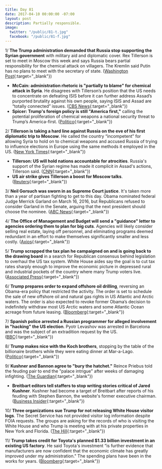 ```yaml
---
title: Day 81
date: 2017-04-10 00:00:00 -07:00
layout: post
description: Partially responsible.
image:
  twitter: "/public/81-t.jpg"
  facebook: "/public/81-f.jpg"
---
```


1/ **The Trump administration demanded that Russia stop supporting the Syrian government** with military aid and diplomatic cover. Rex Tillerson is set to meet in Moscow this week and says Russia bears partial responsibility for the chemical attack on villagers. The Kremlin said Putin has no plans to meet with the secretary of state. ([Washington Post](https://www.washingtonpost.com/world/national-security/trump-officials-tell-russia-to-drop-its-support-for-syrias-assad/2017/04/09/c179d3ba-4713-440b-8192-a2838019554d_story.html){:target="_blank"})

* **McCain: administration rhetoric is "partially to blame" for chemical attack in Syria**. He disagrees with Tillerson’s position that the US needs to concentrate on defeating ISIS before it can further address Assad’s purported brutality against his own people, saying ISIS and Assad are “totally connected” issues. ([CBS News](http://www.cbsnews.com/news/mccain-says-administration-partially-to-blame-for-chemical-attack-in-syria/){:target="_blank"})
* **Spicer: Trump's foreign policy is still "America first,"** calling the potential proliferation of chemical weapons a national security threat to Trump’s America-first. ([Politico](http://www.politico.com/story/2017/04/trump-syria-america-first-237074){:target="_blank"})

2/ **Tillerson is taking a hard line against Russia on the eve of his first diplomatic trip to Moscow**. He called the country “incompetent” for allowing Syria to hold on to chemical weapons and accused Russia of trying to influence elections in Europe using the same methods it employed in the US. ([New York Times](https://www.nytimes.com/2017/04/09/us/politics/tillerson-russia-syria-chemical-weapons.html?_r=0){:target="_blank"})

* **Tillerson: US will hold nations accountable for atrocities**. Russia's support of the Syrian regime has made it complicit in Assad's actions, Tillerson said. ([CNN](http://www.cnn.com/2017/04/10/politics/syria-russia-iran-missile-strikes/){:target="_blank"})
* **US air strike gives Tillerson a boost for Moscow talks**. ([Reuters](http://www.reuters.com/article/us-usa-russia-tillerson-idUSKBN17C0D4){:target="_blank"})

3/ **Neil Gorsuch was sworn in as Supreme Court justice**. It's taken more than a year of partisan fighting to get to this day. Obama nominated federal Judge Merrick Garland on March 16, 2016, but Republicans refused to consider Garland in the Senate, arguing that the next president should choose the nominee. ([ABC News](http://abcnews.go.com/Politics/neil-gorsuch-sworn-supreme-court-justice/story?id=46699857){:target="_blank"})

4/ **The Office of Management and Budget will send a "guidance" letter to agencies ordering them to plan for big cuts**. Agencies will likely consider selling real estate, laying off personnel, and eliminating programs deemed redundant in an effort to make themselves significantly smaller and less costly. ([Axios](https://www.axios.com/mulvaney-will-order-agencies-to-plan-for-big-cuts-2352708352.html){:target="_blank"})

5/ **Trump scrapped the tax plan he campaigned on and is going back to the drawing board** in a search for Republican consensus behind legislation to overhaul the US tax system. White House aides say the goal is to cut tax rates sharply enough to improve the economic picture in depressed rural and industrial pockets of the country where many Trump voters live. ([Associated Press](http://hosted.ap.org/dynamic/stories/U/US_TRUMP_TAXES){:target="_blank"})

6/ **Trump prepares order to expand offshore oil drilling**, reversing an Obama-era policy that restricted the activity. The order is set to schedule the sale of new offshore oil and natural gas rights in US Atlantic and Arctic waters. The order is also expected to revoke former Obama’s decision to indefinitely withdraw most US Arctic waters and some Atlantic Ocean acreage from future leasing. ([Bloomberg](https://www.bloomberg.com/politics/articles/2017-04-06/trump-said-to-ready-order-to-expand-oil-drilling-in-u-s-waters){:target="_blank"})

7/ **Spanish police arrested a Russian programmer for alleged involvement in "hacking" the US election**. Pyotr Levashov was arrested in Barcelona and was the subject of an extradition request by the US. ([BBC](http://www.bbc.com/news/technology-39553250){:target="_blank"})

8/ **Trump makes nice with the Koch brothers**, stopping by the table of the billionaire brothers while they were eating dinner at Mar-a-Lago. ([Politico](http://www.politico.com/story/2017/04/donald-trump-david-bill-koch-brothers-237059){:target="_blank"})

9/ **Kushner and Bannon agree to "bury the hatchet."** Reince Priebus told the feuding pair to end the "palace intrigue" after weeks of damaging infighting. ([The Guardian](https://www.theguardian.com/us-news/2017/apr/09/bannon-and-kushner-agree-to-bury-the-hatchet-after-white-house-peace-talks){:target="_blank"})

* **Breitbart editors tell staffers to stop writing stories critical of Jared Kushner**. Kushner had become a target of Breitbart after reports of his feuding with Stephen Bannon, the website's former executive chairman. ([Business Insider](http://www.businessinsider.com/breitbart-jared-kushner-coverage-steve-bannon-2017-4?op=1){:target="_blank"})

10/ **Three organizations sue Trump for not releasing White House visitor logs**. The Secret Service has not provided visitor log information despite FOIA requests. The groups are asking for the records of who is visiting the White House and who Trump is meeting with at his private properties in New York and Florida. ([The Hill](http://thehill.com/homenews/administration/328058-dhs-sued-for-not-releasing-white-house-visitor-logs){:target="_blank"})

11/ **Trump takes credit for Toyota's planned $1.33 billion investment in an existing US factory**. He said Toyota's investment “is further evidence that manufacturers are now confident that the economic climate has greatly improved under my administration." The spending plans have been in the works for years. ([Bloomberg](https://www.bloomberg.com/politics/articles/2017-04-10/trump-takes-credit-as-toyota-spends-1-33-billion-on-camry-plant){:target="_blank"})